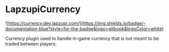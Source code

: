 # LapzupiCurrency
![https://currency.dev.lapzupi.com/](https://img.shields.io/badge/-documentation-blue?style=for-the-badge&logo=gitbook&logoColor=white)

Currency plugin used to handle in-game currency that is not meant to be traded between players.